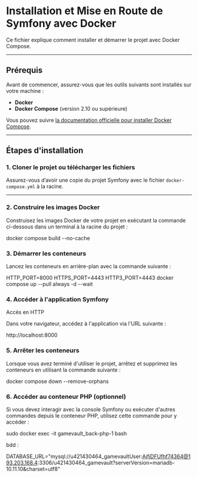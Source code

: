 # Installation et Mise en Route de Symfony avec Docker

Ce fichier explique comment installer et démarrer le projet avec Docker Compose.

---

## Prérequis

Avant de commencer, assurez-vous que les outils suivants sont installés sur votre machine :

- **Docker**
- **Docker Compose** (version 2.10 ou supérieure)

Vous pouvez suivre [la documentation officielle pour installer Docker Compose](https://docs.docker.com/compose/install/).

---

## Étapes d'installation

### 1. Cloner le projet ou télécharger les fichiers

Assurez-vous d’avoir une copie du projet Symfony avec le fichier `docker-compose.yml` à la racine.

---

### 2. Construire les images Docker

Construisez les images Docker de votre projet en exécutant la commande ci-dessous dans un terminal à la racine du projet :


docker compose build --no-cache

### 3. Démarrer les conteneurs

Lancez les conteneurs en arrière-plan avec la commande suivante :

HTTP_PORT=8000 HTTPS_PORT=4443 HTTP3_PORT=4443 docker compose up --pull always -d --wait

### 4. Accéder à l'application Symfony

Accès en HTTP

Dans votre navigateur, accédez à l'application via l'URL suivante :

http://localhost:8000

### 5. Arrêter les conteneurs
Lorsque vous avez terminé d'utiliser le projet, arrêtez et supprimez les conteneurs en utilisant la commande suivante :

docker compose down --remove-orphans

### 6. Accéder au conteneur PHP (optionnel)

Si vous devez interagir avec la console Symfony ou exécuter d'autres commandes depuis le conteneur PHP, utilisez cette commande pour y accéder :

sudo docker exec -it gamevault_back-php-1 bash


bdd : 

DATABASE_URL="mysql://u421430464_gamevaultUser:AjfjDFUfhf74364@193.203.168.4:3306/u421430464_gamevault?serverVersion=mariadb-10.11.10&charset=utf8"